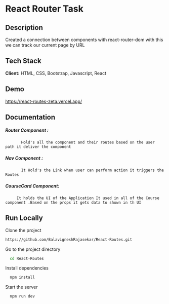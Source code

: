 # React Router Task

## Description

Created a connection between components with react-router-dom with this we can track our current page by URL

## Tech Stack

**Client:** HTML, CSS, Bootstrap, Javascript, React

## Demo

https://react-routes-zeta.vercel.app/

## Documentation

##### Router Component :

           Hold's all the component and their routes based on the user path it deliver the component

##### Nav Component :

           It Hold's the Link when user can perform action it triggers the Routes

##### CourseCard Component:

         It holds the UI of the Application It used in all of the Course component .Based on the props it gets data to shown in th UI

## Run Locally

Clone the project

```bash
https://github.com/BalavigneshRajasekar/React-Routes.git
```

Go to the project directory

```bash
  cd React-Routes
```

Install dependencies

```bash
  npm install
```

Start the server

```bash
  npm run dev
```
